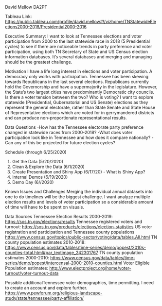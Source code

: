 David Mellow DA2PT

Tableau Link: https://public.tableau.com/profile/david.mellow#!/vizhome/TNStatewideElections2000-2018/Presidential2000-2016

Executive Summary:
I want to look at Tennessee elections and voter participation from 2000 to the last statewide race in 2018 (5  Presidential cycles) to see if there are noticeable trends in party preference and voter participation, using both TN Secretary of State and US Census election information databases. It’s several databases and merging and managing should be the greatest challenge.

Motivation
I have a life long interest in elections and voter participation. A democracy only works with participation. Tennessee has been skewing towards Republicans in the last several elections. Republicans currently hold the Governorship and have a supermajority in the legislature. However, the State’s two largest cities have predominantly Democratic city councils. Is there a voter tension between the two? Who is voting? I want to explore statewide (Presidential, Gubernatorial and US Senate) elections as they represent the general electorate, rather than State Senate and State House of Representative elections which are voted for in gerrymandered districts and can produce non-proportionate representational results.  

Data Questions
-How has the Tennessee electorate party preference changed in statewide races from 2000-2018?
-What does voter participation look like in Tennessee and how does it compare nationally?
-Can any of this be projected for future election cycles?

Schedule (through 6/25/2020)
1.	Get the Data (5/20/2020)
2.	Clean & Explore the Data (6/1/2020)
3.	Create Presentation and Shiny App (6/17/20) - What is Shiny App?
4.	Internal Demos (6/19/2020)
5.	Demo Day (6//2020)

Known Issues and Challenges
Merging  the individual annual datasets into one to do timelines will be the biggest challenge. I want analyze multiple election results and levels of voter participation so a considerable amount of time will have to be spent on visuals.

Data Sources
Tennessee Election Results 2000-2019: https://sos.tn.gov/elections/results
Tennessee registered voters and turnout: https://sos.tn.gov/products/elections/election-statistics
US voter registration and participation and Tennessee county populations https://www.census.gov/topics/public-sector/voting/data/tables.All.html
TN county population estimates 2010-2018: https://www.census.gov/data/tables/time-series/demo/popest/2010s-counties-total.html#par_textimage_242301767
TN county population estimates 2000-2010: https://www.census.gov/data/tables/time-series/demo/popest/intercensal-2000-2010-counties.html
Voter Eligible Population estimates: http://www.electproject.org/home/voter-turnout/voter-turnout-data


Possible additionalTennessee voter demographics, time permitting. I need to create an account and explore further. https://www.pewforum.org/religious-landscape-study/state/tennessee/party-affiliation/

